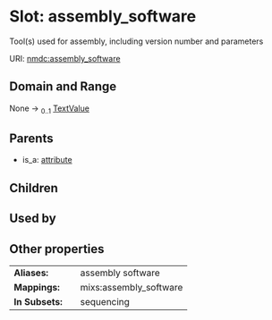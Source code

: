 
# Slot: assembly_software


Tool(s) used for assembly, including version number and parameters

URI: [nmdc:assembly_software](https://microbiomedata/meta/assembly_software)


## Domain and Range

None &#8594;  <sub>0..1</sub> [TextValue](TextValue.md)

## Parents

 *  is_a: [attribute](attribute.md)

## Children


## Used by


## Other properties

|  |  |  |
| --- | --- | --- |
| **Aliases:** | | assembly software |
| **Mappings:** | | mixs:assembly_software |
| **In Subsets:** | | sequencing |

